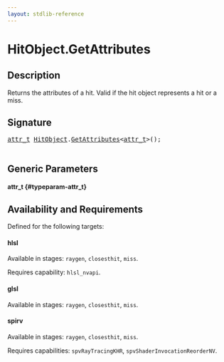 ```yaml
---
layout: stdlib-reference
---
```


# HitObject\.GetAttributes

## Description

Returns the attributes of a hit. Valid if the hit object represents a hit or a miss.




## Signature 

<pre>
<a href="/stdlib-reference/types/hitobject-03/getattributes-03#typeparam-attr_t" class="code_type">attr_t</a> <a href="/stdlib-reference/types/hitobject-03/index" class="code_type">HitObject</a>.<a href="/stdlib-reference/types/hitobject-03/getattributes-03">GetAttributes</a>&lt;<a href="/stdlib-reference/types/hitobject-03/getattributes-03#typeparam-attr_t" class="code_type">attr_t</a>&gt;();

</pre>

## Generic Parameters

#### attr\_t {#typeparam-attr_t}

## Availability and Requirements

Defined for the following targets:

#### hlsl
Available in stages: `raygen`, `closesthit`, `miss`.

Requires capability: `hlsl_nvapi`.
#### glsl
Available in stages: `raygen`, `closesthit`, `miss`.

#### spirv
Available in stages: `raygen`, `closesthit`, `miss`.

Requires capabilities: `spvRayTracingKHR`, `spvShaderInvocationReorderNV`.


